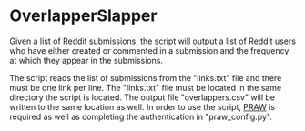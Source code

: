 # OverlapperSlapper
Given a list of Reddit submissions, the script will output a list of Reddit users who have either created or commented in a submission and the frequency at which they appear in the submissions.

The script reads the list of submissions from the "links.txt" file and there must be one link per line. The "links.txt" file must be located in the same directory the script is located. The output file "overlappers.csv" will be written to the same location as well.
In order to use the script, [PRAW](https://praw.readthedocs.io/) is required as well as completing the authentication in "praw_config.py".
